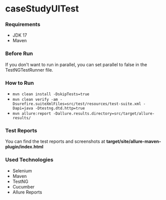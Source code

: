 # caseStudyUITest

### Requirements

- JDK 17
- Maven

### Before Run

If you don't want to run in parallel, you can set parallel to false in the TestNGTestRunner file.

### How to Run

- `mvn clean install -DskipTests=true`
- `mvn clean verify -am -Dsurefire.suiteXmlFiles=src/test/resources/test-suite.xml -Dapi=java -Dtestng.dtd.http=true`
- `mvn allure:report -Dallure.results.directory=src/target/allure-results/`


### Test Reports
You can find the test reports and screenshots at **target/site/allure-maven-plugin/index.html**


### Used Technologies

- Selenium
- Maven
- TestNG
- Cucumber
- Allure Reports
